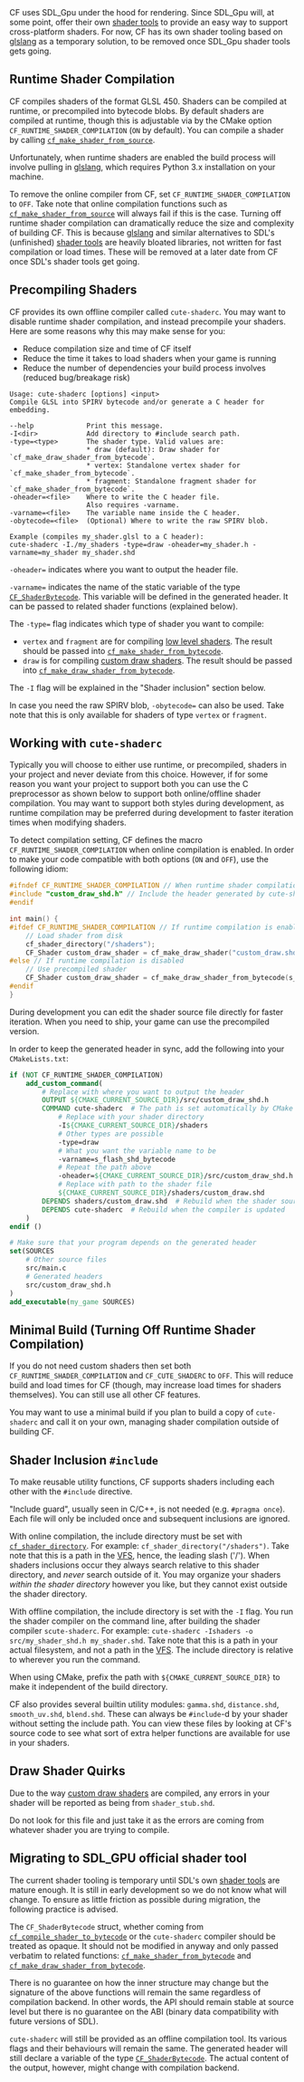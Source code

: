 [](../header.md ':include')

<br>

CF uses SDL_Gpu under the hood for rendering.
Since SDL_Gpu will, at some point, offer their own [shader tools](https://github.com/libsdl-org/SDL_shader_tools) to provide an easy way to support cross-platform shaders. For now, CF has its own shader tooling based on [glslang](https://github.com/KhronosGroup/glslang) as a temporary solution, to be removed once SDL_Gpu shader tools gets going.

## Runtime Shader Compilation

CF compiles shaders of the format GLSL 450. Shaders can be compiled at runtime, or precompiled into bytecode blobs. By default shaders are compiled at runtime, though this is adjustable via by the CMake option `CF_RUNTIME_SHADER_COMPILATION` (`ON` by default).
You can compile a shader by calling [`cf_make_shader_from_source`](/graphics/cf_make_shader_from_source.md).

Unfortunately, when runtime shaders are enabled the build process will involve pulling in [glslang](https://github.com/KhronosGroup/glslang), which requires Python 3.x installation on your machine.

To remove the online compiler from CF, set `CF_RUNTIME_SHADER_COMPILATION` to `OFF`.
Take note that online compilation functions such as [`cf_make_shader_from_source`](/graphics/cf_make_shader_from_source.md) will always fail if this is the case. Turning off runtime shader compilation can dramatically reduce the size and complexity of building CF. This is because [glslang](https://github.com/KhronosGroup/glslang) and similar alternatives to SDL's (unfinished) [shader tools](https://github.com/libsdl-org/SDL_shader_tools) are heavily bloated libraries, not written for fast compilation or load times. These will be removed at a later date from CF once SDL's shader tools get going.

## Precompiling Shaders

CF provides its own offline compiler called `cute-shaderc`. You may want to disable runtime shader compilation, and instead precompile your shaders. Here are some reasons why this may make sense for you:

- Reduce compilation size and time of CF itself
- Reduce the time it takes to load shaders when your game is running
- Reduce the number of dependencies your build process involves (reduced bug/breakage risk)

```
Usage: cute-shaderc [options] <input>
Compile GLSL into SPIRV bytecode and/or generate a C header for embedding.

--help             Print this message.
-I<dir>            Add directory to #include search path.
-type=<type>       The shader type. Valid values are:
                   * draw (default): Draw shader for `cf_make_draw_shader_from_bytecode`.
                   * vertex: Standalone vertex shader for `cf_make_shader_from_bytecode`.
                   * fragment: Standalone fragment shader for `cf_make_shader_from_bytecode`.
-oheader=<file>    Where to write the C header file.
                   Also requires -varname.
-varname=<file>    The variable name inside the C header.
-obytecode=<file>  (Optional) Where to write the raw SPIRV blob.

Example (compiles my_shader.glsl to a C header):
cute-shaderc -I./my_shaders -type=draw -oheader=my_shader.h -varname=my_shader my_shader.shd
```

`-oheader=` indicates where you want to output the header file.

`-varname=` indicates the name of the static variable of the type [`CF_ShaderBytecode`](/graphics/cf_shaderbytecode.md).
This variable will be defined in the generated header.
It can be passed to related shader functions (explained below).

The `-type=` flag indicates which type of shader you want to compile:

* `vertex` and `fragment` are for compiling [low level shaders](https://randygaul.github.io/cute_framework/#/topics/low_level_graphics?id=shaders).
  The result should be passed into [`cf_make_shader_from_bytecode`](/graphics/cf_make_shader_from_bytecode.md).
* `draw` is for compiling [custom draw shaders](https://randygaul.github.io/cute_framework/#/topics/drawing?id=shaders).
  The result should be passed into [`cf_make_draw_shader_from_bytecode`](/draw/cf_make_draw_shader_from_bytecode.md).

The `-I` flag will be explained in the "Shader inclusion" section below.

In case you need the raw SPIRV blob, `-obytecode=` can also be used.
Take note that this is only available for shaders of type `vertex` or `fragment`.

## Working with `cute-shaderc`

Typically you will choose to either use runtime, or precompiled, shaders in your project and never deviate from this choice. However, if for some reason you want your project to support both you can use the C preprocessor as shown below to support both online/offline shader compilation. You may want to support both styles during development, as runtime compilation may be preferred during development to faster iteration times when modifying shaders.

To detect compilation setting, CF defines the macro `CF_RUNTIME_SHADER_COMPILATION` when online compilation is enabled.
In order to make your code compatible with both options (`ON` and `OFF`), use the following idiom:

```c
#ifndef CF_RUNTIME_SHADER_COMPILATION // When runtime shader compilation is disabled
#include "custom_draw_shd.h" // Include the header generated by cute-shaderc
#endif

int main() {
#ifdef CF_RUNTIME_SHADER_COMPILATION // If runtime compilation is enabled
    // Load shader from disk
    cf_shader_directory("/shaders");
    CF_Shader custom_draw_shader = cf_make_draw_shader("custom_draw.shd");
#else // If runtime compilation is disabled
    // Use precompiled shader
    CF_Shader custom_draw_shader = cf_make_draw_shader_from_bytecode(s_custom_draw_shd);
#endif
}
```

During development you can edit the shader source file directly for faster iteration.
When you need to ship, your game can use the precompiled version.

In order to keep the generated header in sync, add the following into your `CMakeLists.txt`:

```cmake
if (NOT CF_RUNTIME_SHADER_COMPILATION)
    add_custom_command(
        # Replace with where you want to output the header
        OUTPUT ${CMAKE_CURRENT_SOURCE_DIR}/src/custom_draw_shd.h
        COMMAND cute-shaderc  # The path is set automatically by CMake
            # Replace with your shader directory
            -I${CMAKE_CURRENT_SOURCE_DIR}/shaders
            # Other types are possible
            -type=draw
            # What you want the variable name to be
            -varname=s_flash_shd_bytecode
            # Repeat the path above
            -oheader=${CMAKE_CURRENT_SOURCE_DIR}/src/custom_draw_shd.h
            # Replace with path to the shader file
            ${CMAKE_CURRENT_SOURCE_DIR}/shaders/custom_draw.shd
        DEPENDS shaders/custom_draw.shd  # Rebuild when the shader source change
        DEPENDS cute-shaderc  # Rebuild when the compiler is updated
    )
endif ()

# Make sure that your program depends on the generated header
set(SOURCES
    # Other source files
    src/main.c
    # Generated headers
    src/custom_draw_shd.h
)
add_executable(my_game SOURCES)
```

## Minimal Build (Turning Off Runtime Shader Compilation)

If you do not need custom shaders then set both `CF_RUNTIME_SHADER_COMPILATION` and `CF_CUTE_SHADERC` to `OFF`. This will reduce build and load times for CF (though, may increase load times for shaders themselves). You can still use all other CF features.

You may want to use a minimal build if you plan to build a copy of `cute-shaderc` and call it on your own, managing shader compilation outside of building CF.

## Shader Inclusion `#include`

To make reusable utility functions, CF supports shaders including each other with the `#include` directive.

"Include guard", usually seen in C/C++, is not needed (e.g. `#pragma once`). Each file will only be included once and subsequent inclusions are ignored.

With online compilation, the include directory must be set with [`cf_shader_directory`](/graphics/cf_shader_directory.md). For example: `cf_shader_directory("/shaders")`. Take note that this is a path in the [VFS](/topics/virtual_file_system.md), hence, the leading slash ('/'). When shaders inclusions occur they always search relative to this shader directory, and *never* search outside of it. You may organize your shaders _within the shader directory_ however you like, but they cannot exist outside the shader directory.

With offline compilation, the include directory is set with the `-I` flag. You run the shader compiler on the command line, after building the shader compiler `scute-shaderc`. For example: `cute-shaderc -Ishaders -o src/my_shader_shd.h my_shader.shd`. Take note that this is a path in your actual filesystem, and not a path in the [VFS](/topics/virtual_file_system.md).
The include directory is relative to wherever you run the command.

When using CMake, prefix the path with `${CMAKE_CURRENT_SOURCE_DIR}` to make it independent of the build directory.

CF also provides several builtin utility modules: `gamma.shd`, `distance.shd`, `smooth_uv.shd`, `blend.shd`.
These can always be `#include`-d by your shader without setting the include path. You can view these files by looking at CF's source code to see what sort of extra helper functions are available for use in your shaders.

## Draw Shader Quirks

Due to the way [custom draw shaders](https://randygaul.github.io/cute_framework/#/topics/drawing?id=shaders) are compiled, any errors in your shader will be reported as being from `shader_stub.shd`.

Do not look for this file and just take it as the errors are coming from whatever shader you are trying to compile.

## Migrating to SDL_GPU official shader tool

The current shader tooling is temporary until SDL's own [shader tools](https://github.com/libsdl-org/SDL_shader_tools) are mature enough. It is still in early development so we do not know what will change. To ensure as little friction as possible during migration, the following practice is advised.

The `CF_ShaderBytecode` struct, whether coming from [`cf_compile_shader_to_bytecode`](/graphics/cf_compile_shader_to_bytecode.md) or the `cute-shaderc` compiler should be treated as opaque. It should not be modified in anyway and only passed verbatim to related functions: [`cf_make_shader_from_bytecode`](/graphics/cf_make_shader_from_bytecode.md) and [`cf_make_draw_shader_from_bytecode`](/draw/cf_make_draw_shader_from_bytecode.md).

There is no guarantee on how the inner structure may change but the signature of the above functions will remain the same regardless of compilation backend. In other words, the API should remain stable at source level but there is no guarantee on the ABI (binary data compatibility with future versions of SDL).

`cute-shaderc` will still be provided as an offline compilation tool. Its various flags and their behaviours will remain the same. The generated header will still declare a variable of the type [`CF_ShaderBytecode`](/graphics/cf_shaderbytecode.md). The actual content of the output, however, might change with compilation backend.
